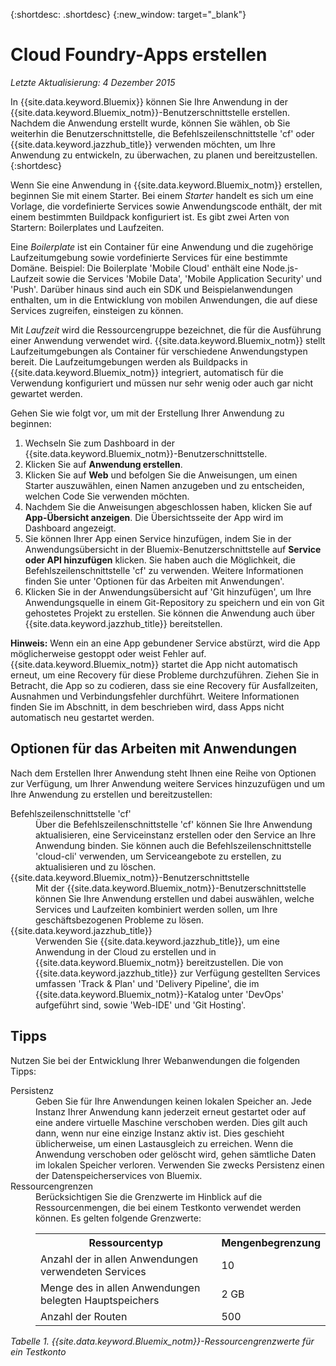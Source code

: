 {:shortdesc: .shortdesc} 
{:new_window: target="_blank"}

# Cloud Foundry-Apps erstellen
*Letzte Aktualisierung: 4 Dezember 2015*

In {{site.data.keyword.Bluemix}} können Sie Ihre Anwendung in der
{{site.data.keyword.Bluemix_notm}}-Benutzerschnittstelle erstellen. Nachdem die Anwendung erstellt wurde, können Sie wählen, ob Sie weiterhin die Benutzerschnittstelle, die Befehlszeilenschnittstelle
'cf' oder
{{site.data.keyword.jazzhub_title}} verwenden möchten, um Ihre Anwendung zu entwickeln, zu überwachen, zu planen und bereitzustellen. 
{:shortdesc}

Wenn Sie eine Anwendung in {{site.data.keyword.Bluemix_notm}} erstellen, beginnen Sie mit einem
Starter. Bei einem *Starter* handelt es sich um eine Vorlage, die vordefinierte Services sowie Anwendungscode enthält, der mit einem bestimmten Buildpack konfiguriert ist. Es gibt zwei Arten von Startern: Boilerplates und Laufzeiten. 

Eine *Boilerplate* ist ein Container für eine Anwendung und die zugehörige Laufzeitumgebung sowie vordefinierte Services für eine bestimmte Domäne. Beispiel: Die Boilerplate 'Mobile Cloud'
enthält eine Node.js-Laufzeit sowie die Services 'Mobile Data', 'Mobile Application Security' und 'Push'.
Darüber hinaus sind auch ein SDK und Beispielanwendungen enthalten, um in die Entwicklung von mobilen Anwendungen, die auf diese Services zugreifen, einsteigen
zu können. 

Mit *Laufzeit* wird die Ressourcengruppe bezeichnet, die für die Ausführung einer Anwendung verwendet
wird. {{site.data.keyword.Bluemix_notm}} stellt Laufzeitumgebungen als Container für verschiedene Anwendungstypen bereit. Die
Laufzeitumgebungen werden als Buildpacks in {{site.data.keyword.Bluemix_notm}} integriert,
automatisch für die Verwendung konfiguriert und müssen nur sehr wenig oder auch gar nicht gewartet werden. 

Gehen Sie wie folgt vor, um mit der Erstellung Ihrer Anwendung zu beginnen: 
  1. Wechseln Sie zum Dashboard in der {{site.data.keyword.Bluemix_notm}}-Benutzerschnittstelle. 
  2. Klicken Sie auf **Anwendung erstellen**.
  3. Klicken Sie auf **Web** und befolgen Sie die Anweisungen, um einen Starter auszuwählen, einen Namen anzugeben und zu entscheiden, welchen Code Sie verwenden möchten. 
  4. Nachdem Sie die Anweisungen abgeschlossen haben, klicken Sie auf **App-Übersicht anzeigen**. Die Übersichtsseite der App wird im Dashboard angezeigt. 
  5. Sie können Ihrer App einen Service hinzufügen, indem Sie in der Anwendungsübersicht in der Bluemix-Benutzerschnittstelle auf **Service oder API hinzufügen** klicken. Sie haben auch die Möglichkeit, die Befehlszeilenschnittstelle 'cf' zu verwenden. Weitere Informationen finden Sie unter 'Optionen für das Arbeiten mit Anwendungen'.
  6. Klicken Sie in der Anwendungsübersicht auf 'Git hinzufügen', um Ihre Anwendungsquelle in einem Git-Repository zu speichern und ein von Git gehostetes Projekt zu erstellen. Sie können die Anwendung auch über
{{site.data.keyword.jazzhub_title}}
bereitstellen. 

**Hinweis:** Wenn ein an eine App gebundener Service abstürzt, wird die App
möglicherweise gestoppt oder weist Fehler auf. {{site.data.keyword.Bluemix_notm}} startet die App nicht automatisch erneut, um eine Recovery für diese Probleme durchzuführen.
Ziehen Sie in Betracht, die App so zu codieren, dass sie eine Recovery für Ausfallzeiten, Ausnahmen und Verbindungsfehler durchführt. Weitere Informationen finden Sie im Abschnitt, in dem beschrieben wird, dass Apps nicht automatisch neu gestartet werden.

## Optionen für das Arbeiten mit Anwendungen

Nach dem Erstellen Ihrer Anwendung steht Ihnen eine Reihe von Optionen zur Verfügung, um Ihrer Anwendung weitere Services hinzuzufügen und um Ihre Anwendung
zu erstellen und bereitzustellen: 

<dl><dt>Befehlszeilenschnittstelle 'cf'</dt>
<dd>Über die Befehlszeilenschnittstelle 'cf' können Sie Ihre Anwendung aktualisieren, eine Serviceinstanz erstellen oder den Service an
Ihre Anwendung binden. Sie können auch die Befehlszeilenschnittstelle 'cloud-cli' verwenden, um Serviceangebote zu
erstellen, zu aktualisieren und zu löschen.</dd>
<dt>{{site.data.keyword.Bluemix_notm}}-Benutzerschnittstelle</dt>
<dd>Mit der {{site.data.keyword.Bluemix_notm}}-Benutzerschnittstelle können Sie Ihre Anwendung erstellen und dabei
auswählen, welche Services und Laufzeiten kombiniert werden sollen, um Ihre geschäftsbezogenen Probleme zu lösen. </dd>
<dt>{{site.data.keyword.jazzhub_title}}</dt>
<dd>Verwenden Sie
{{site.data.keyword.jazzhub_title}},
um eine Anwendung in der Cloud zu erstellen und in {{site.data.keyword.Bluemix_notm}} bereitzustellen.
Die von {{site.data.keyword.jazzhub_title}} zur Verfügung gestellten
Services umfassen 'Track & Plan' und 'Delivery Pipeline', die im
{{site.data.keyword.Bluemix_notm}}-Katalog unter
'DevOps' aufgeführt sind, sowie 'Web-IDE' und 'Git Hosting'.</dd>
</dl>

## Tipps

Nutzen Sie bei der Entwicklung Ihrer Webanwendungen die folgenden Tipps:

<dl><dt>Persistenz</dt>
<dd>Geben Sie für Ihre Anwendungen keinen lokalen Speicher an. Jede Instanz Ihrer Anwendung kann jederzeit
erneut gestartet oder auf eine andere virtuelle Maschine verschoben werden. Dies gilt auch dann, wenn nur eine einzige Instanz aktiv ist. Dies geschieht
üblicherweise, um einen Lastausgleich zu erreichen. Wenn die Anwendung verschoben oder gelöscht wird, gehen sämtliche Daten im
lokalen Speicher verloren. Verwenden Sie zwecks Persistenz einen der Datenspeicherservices von Bluemix. </dd>
<dt>Ressourcengrenzen</dt>
<dd>Berücksichtigen Sie die Grenzwerte im Hinblick auf die Ressourcenmengen, die bei einem Testkonto verwendet
werden können. Es gelten folgende Grenzwerte: <table style="width:100%">
  <th>Ressourcentyp</th>	<th>Mengenbegrenzung</th>
<tr><td>Anzahl der in allen Anwendungen verwendeten Services</td> <td>10</td>
<tr><td>Menge des in allen Anwendungen belegten Hauptspeichers</td> <td>	2 GB</td>
<tr><td>Anzahl der Routen</td> <td>500</td>
</table>
</dd></dl>

*Tabelle 1. {{site.data.keyword.Bluemix_notm}}-Ressourcengrenzwerte für ein Testkonto*
